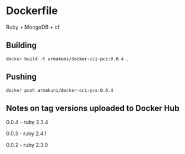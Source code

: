 # Dockerfile

Ruby + MongoDB + cf

## Building

```
docker build -t armakuni/docker-cci-pcs:0.0.4 .
```

## Pushing

```
docker push armakuni/docker-cci-pcs:0.0.4
```

## Notes on tag versions uploaded to Docker Hub

0.0.4 - ruby 2.3.4

0.0.3 - ruby 2.4.1

0.0.2 - ruby 2.3.0
